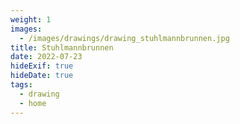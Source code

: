 ```yaml
---
weight: 1
images:
  - /images/drawings/drawing_stuhlmannbrunnen.jpg
title: Stuhlmannbrunnen
date: 2022-07-23
hideExif: true
hideDate: true
tags:
  - drawing
  - home
---
```

